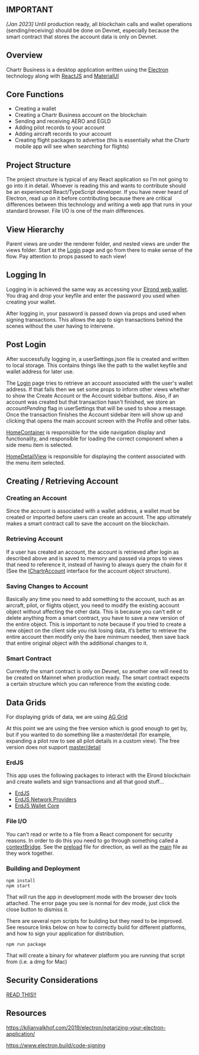 
## IMPORTANT
<i>[Jan 2023]</i> Until production ready, all blockchain calls and wallet operations (sending/receiving) should be done on Devnet, especially because the smart contract that stores the account data is only on Devnet. 

## Overview

Chartr Business is a desktop application written using the [Electron](https://www.electronjs.org/) technology along with [ReactJS](https://reactjs.org/) and [MaterialUI](https://mui.com/material-ui/getting-started/overview/)


## Core Functions
<ul>
    <li>Creating a wallet</li>
    <li>Creating a Chartr Business account on the blockchain</li>
    <li>Sending and receiving AERO and EGLD</li>
    <li>Adding pilot records to your account</li>
    <li>Adding aircraft records to your account</li>
    <li>Creating flight packages to advertise (this is essentially what the Chartr mobile app will see when searching for flights)</li>
</ul>


## Project Structure

The project structure is typical of any React application so I’m not going to go into it in detail. Whoever is reading this and wants to contribute should be an experienced React/TypeScript developer. If you have never heard of Electron, read up on it before contributing because there are critical differences between this technology and writing a web app that runs in your standard browser. File I/O is one of the main differences.

## View Hierarchy

Parent views are under the renderer folder, and nested views are under the views folder. Start at the [Login](../src/renderer/Login.tsx) page and go from there to make sense of the flow. Pay attention to props passed to each view!

## Logging In

Logging in is achieved the same way as accessing your [Elrond web wallet](https://wallet.multiversx.com/). You drag and drop your keyfile and enter the password you used when creating your wallet. 

After logging in, your password is passed down via props and used when signing transactions. This allows the app to sign transactions behind the scenes without the user having to intervene. 

## Post Login
After successfully logging in, a userSettings.json file is created and written to local storage. This contains things like the path to the wallet keyfile and wallet address for later use.

The [Login](../src/renderer/Login.tsx) page tries to retrieve an account associated with the user's wallet address. If that fails then we set some props to inform other views whether to show the Create Account or the Account sidebar buttons. Also, if an account was created but that transaction hasn't finished, we store an <i>accountPending</i> flag in userSettings that will be used to show a message. Once the transaction finishes the Account sidebar item will show up and clicking that opens the main account screen with the Profile and other tabs.

[HomeContainer](../src/renderer/HomeContainer.tsx) is responsible for the side navigation display and functionality, and responsible for loading the correct component when a side menu item is selected.

[HomeDetailView](../src/views/HomeDetailView.tsx) is responsible for displaying the content associated with the menu item selected. 

## Creating / Retrieving Account
### Creating an Account
Since the account is associated with a wallet address, a wallet must be created or imported before users can create an account. The app ultimately makes a smart contract call to save the account on the blockchain. 

### Retrieving Account
If a user has created an account, the account is retrieved after login as described above and is saved to memory and passed via props to views that need to reference it, instead of having to always query the chain for it (See the [IChartrAccount](../src/interfaces.ts) interface for the account object structure).  

### Saving Changes to Account
Basically any time you need to add something to the account, such as an aircraft, pilot, or flights object, you need to modify the existing account object without affecting the other data. This is because you can’t edit or delete anything from a smart contract, you have to save a new version of the entire object. This is important to note because if you tried to create a new object on the client side you risk losing data, it’s better to retrieve the entire account then modify only the bare minimum needed, then save back that entire original object with the additional changes to it.

### Smart Contract
Currently the smart contract is only on Devnet, so another one will need to be created on Mainnet when production ready. The smart contract expects a certain structure which you can reference from the existing code.

## Data Grids
For displaying grids of data, we are using [AG Grid](https://ag-grid.com/react-data-grid/getting-started/)

At this point we are using the free version which is good enough to get by, but if you wanted to do something like a master/detail (for example, expanding a pilot row to see all pilot details in a custom view). The free version does not support [master/detail](https://ag-grid.com/react-data-grid/master-detail/)

### ErdJS
This app uses the following packages to interact with the Elrond blockchain and create wallets and sign transactions and all that good stuff…

- [ErdJS](https://github.com/ElrondNetwork/elrond-sdk-erdjs)
- [ErdJS Network Providers](https://github.com/ElrondNetwork/elrond-sdk-erdjs-network-providers)
- [ErdJS Wallet Core](https://github.com/ElrondNetwork/elrond-sdk-erdjs-walletcore)

### File I/O
You can’t read or write to a file from a React component for security reasons. In order to do this you need to go through something called a [contextBridge](https://www.electronjs.org/docs/latest/api/context-bridge). See the [preload](../src/main/preload.ts) file for direction, as well as the [main](../src/main/main.ts) file as they work together.

### Building and Deployment
```
npm install
npm start
```

That will run the app in development mode with the browser dev tools attached. The error page you see is normal for dev mode, just click the close button to dismiss it.

There are several npm scripts for building but they need to be improved. See resource links below on how to correctly build for different platforms, and how to sign your application for distribution.

```
npm run package
```

That will create a binary for whatever platform you are running that script from (i.e. a dmg for Mac)

## Security Considerations
[READ THIS!!](https://www.electronjs.org/docs/latest/tutorial/security)

## Resources
https://kilianvalkhof.com/2019/electron/notarizing-your-electron-application/

https://www.electron.build/code-signing
